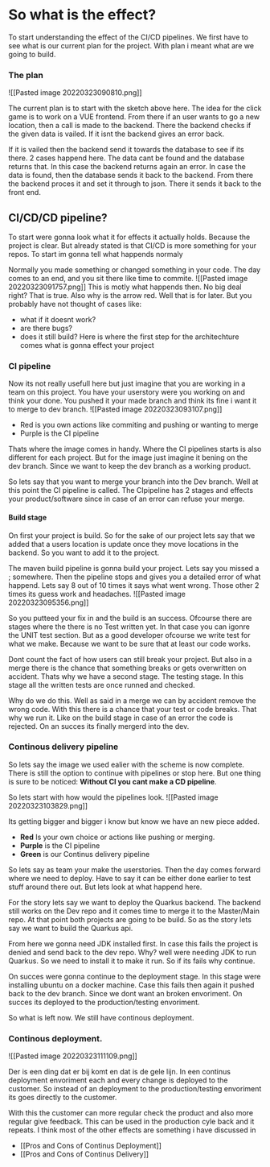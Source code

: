 # So what is the effect?
To start understanding the effect of the CI/CD pipelines. We first have to see what is our current plan for the project. With plan i meant what are we going to build. 

### The plan
![[Pasted image 20220323090810.png]]

The current plan is to start with the sketch above here. The idea for the click game is to work on a VUE frontend. From there if an user wants to go a new location, then a call is made to the backend.  There the backend checks if the given data is vailed. If it isnt the backend gives an error back. 

If it is vailed then the backend send it towards the database to see if its there. 2 cases happend here. The data cant be found and the database returns that. In this case the backend returns again an error. In case the data is found, then the database sends it back to the backend. From there the backend proces it and set it through to json. There it sends it back to the front end.

## CI/CD/CD pipeline?
To start were gonna look what it for effects it actually holds. Because the project is clear.  But already stated is that CI/CD is more something for your repos. To start im gonna tell what happends normaly 

Normally you made something or changed something in your code. The day comes to an end, and you sit there like time to commite. 
![[Pasted image 20220323091757.png]]
This is motly what happends then. No big deal right? That is true. Also why is the arrow red. Well that is for later. But you probably have not thought of cases like:
- what if it doesnt work?
- are there bugs? 
- does it still build?
Here is where the first step for the architechture comes what is gonna effect your project

### CI pipeline
Now its not really usefull here but just imagine that you are working in a team on this project. You have your userstory were you working on and think your done. You pushed it your made branch and think its fine i want it to merge to dev branch.
![[Pasted image 20220323093107.png]]
- Red is you own actions like commiting and pushing or wanting to merge
- Purple is the CI pipeline

Thats where the image comes in handy. Where the CI pipelines starts is also different for each project. But for the image just imagine it bening on the dev branch. Since we want to keep the dev branch as a working product. 

So lets say that you want to merge your branch into the Dev branch. Well at this point the CI pipeline is called. The CIpipeline has 2 stages and effects your product/software since in case of an error can refuse your merge. 

#### Build stage
On first your project is build. So for the sake of our project lets say that we added that a users location is update once they move locations in the backend. So you want to add it to the project. 

The maven build pipeline is gonna build your project. Lets say you missed a ; somewhere. Then the pipeline stops and gives you a detailed error of what happend. Lets say 8 out of 10 times it says what went wrong. Those other 2 times its guess work and headaches. 
![[Pasted image 20220323095356.png]]

So you putteed your fix in and the build is an success. Ofcourse there are stages where the there is no Test written yet. In that case you can igonre the UNIT test section. But as a good developer ofcourse we write test for what we make. Because we want to be sure that at least our code works. 

Dont count the fact of how users can still break your project. But also in a merge there is the chance that something breaks or gets overwritten on accident. Thats why we have a second stage. The testing stage. In this stage all the written tests are once runned and checked.

Why do we do this. Well as said in a merge we can by accident remove the wrong code. With this there is a chance that your test or code breaks. That why we run it. Like on the build stage in case of an error the code is rejected. On an succes its finally mergerd into the dev.

### Continous delivery pipeline
So lets say the image we used ealier with the scheme is now complete. There is still the option to continue with pipelines or stop here. But one thing is sure to be noticed: **Without CI you cant make a CD pipeline**.

So lets start with how would the pipelines look.
![[Pasted image 20220323103829.png]]

Its getting bigger and bigger i know but know we have an new piece added.  
- **Red** Is your own choice or actions like pushing or merging.
- **Purple** is the CI pipeline 
- **Green** is our Continus delivery pipeline 

So lets say as team your make the userstories. Then the day comes forward where we need to deploy. Have to say it can be either done earlier to test stuff around there out. But lets look at what happend here.

For the story lets say we want to deploy the Quarkus backend. The backend still works on the Dev repo and it comes time to merge it to the Master/Main repo. At that point both projects are going to be build. So as the story lets say we want to build the Quarkus api.

From here we gonna need JDK installed first. In case this fails the project is denied and send back to the dev repo. Why? well were needing JDK to run Quarkus. So we need to install it to make it run.  So if its fails why continue.

On succes were gonna continue to the deployment stage. In this stage were installing ubuntu on a docker machine. Case this fails then again it pushed back to the dev branch.  Since we dont want an broken envoriment. On succes its deployed to the production/testing envoriment. 

So what is left now. We still have continous deployment.
### Continous deployment.
![[Pasted image 20220323111109.png]]

Der is een ding dat er bij komt en dat is de gele lijn. In een continus deployment envoriment each and every change is deployed to the customer. So instead of an deployment to the production/testing envoriment its goes directly to the customer.

With this the customer can more regular check the product and also more regular give feedback. This can be used in the production cyle back and it repeats. I think most of the other effects are something i have discussed in 

- [[Pros and Cons of Continus Deployment]]
- [[Pros and Cons of Continus Delivery]] 

